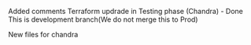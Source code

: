 Added comments
Terraform updrade in Testing phase (Chandra) - Done
This is development branch(We do not merge this to Prod) 


New files for chandra
